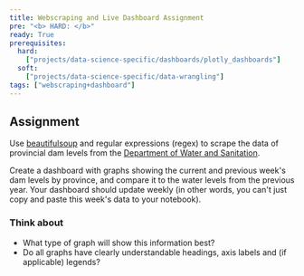 ```yaml
---
title: Webscraping and Live Dashboard Assignment
pre: "<b> HARD: </b>"
ready: True
prerequisites:
  hard:
    ["projects/data-science-specific/dashboards/plotly_dashboards"]
  soft:
    ["projects/data-science-specific/data-wrangling"]
tags: ["webscraping+dashboard"]    
---
```



## Assignment

Use [beautifulsoup](https://pypi.org/project/beautifulsoup4/) and regular expressions (regex) to scrape the data of provincial dam levels from the [Department of Water and Sanitation](http://www.dwa.gov.za/Hydrology/Weekly/SumProvince.aspx).

Create a dashboard with graphs showing the current and previous week's dam levels by province, and compare it to the water levels from the previous year. Your dashboard should update weekly (in other words, you can't just copy and paste this week's data to your notebook).

### Think about
- What type of graph will show this information best?
- Do all graphs have clearly understandable headings, axis labels and (if applicable) legends?
